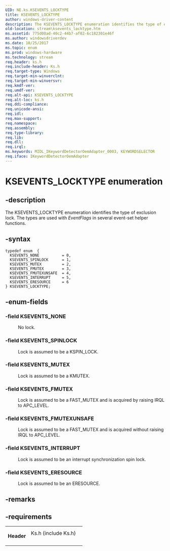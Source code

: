 ```yaml
---
UID: NE.ks.KSEVENTS_LOCKTYPE
title: KSEVENTS_LOCKTYPE
author: windows-driver-content
description: The KSEVENTS_LOCKTYPE enumeration identifies the type of exclusion lock. The types are used with EventFlags in several event-set helper functions.
old-location: stream\ksevents_locktype.htm
ms.assetid: 775d08ad-40c2-44b7-af02-6c182301e46f
ms.author: windowsdriverdev
ms.date: 10/25/2017
ms.topic: enum
ms.prod: windows-hardware
ms.technology: stream
req.header: ks.h
req.include-header: Ks.h
req.target-type: Windows
req.target-min-winverclnt: 
req.target-min-winversvr: 
req.kmdf-ver: 
req.umdf-ver: 
req.alt-api: KSEVENTS_LOCKTYPE
req.alt-loc: ks.h
req.ddi-compliance: 
req.unicode-ansi: 
req.idl: 
req.max-support: 
req.namespace: 
req.assembly: 
req.type-library: 
req.lib: 
req.dll: 
req.irql: 
ms.keywords: MIDL_IKeywordDetectorOemAdapter_0003, KEYWORDSELECTOR
req.iface: IKeywordDetectorOemAdapter
---
```


# KSEVENTS_LOCKTYPE enumeration



## -description
<p>The KSEVENTS_LOCKTYPE enumeration identifies the type of exclusion lock. The types are used with <i>EventFlags</i> in several event-set helper functions.</p>


## -syntax

````
typedef enum  { 
  KSEVENTS_NONE          = 0,
  KSEVENTS_SPINLOCK      = 1,
  KSEVENTS_MUTEX         = 2,
  KSEVENTS_FMUTEX        = 3,
  KSEVENTS_FMUTEXUNSAFE  = 4,
  KSEVENTS_INTERRUPT     = 5,
  KSEVENTS_ERESOURCE     = 6
} KSEVENTS_LOCKTYPE;
````


## -enum-fields
<dl>

### -field <a id="KSEVENTS_NONE"></a><a id="ksevents_none"></a><b>KSEVENTS_NONE</b>

<dd>
<p>No lock.</p>
</dd>

### -field <a id="KSEVENTS_SPINLOCK"></a><a id="ksevents_spinlock"></a><b>KSEVENTS_SPINLOCK</b>

<dd>
<p>Lock is assumed to be a KSPIN_LOCK.</p>
</dd>

### -field <a id="KSEVENTS_MUTEX"></a><a id="ksevents_mutex"></a><b>KSEVENTS_MUTEX</b>

<dd>
<p>Lock is assumed to be a KMUTEX.</p>
</dd>

### -field <a id="KSEVENTS_FMUTEX"></a><a id="ksevents_fmutex"></a><b>KSEVENTS_FMUTEX</b>

<dd>
<p>Lock is assumed to be a FAST_MUTEX and is acquired by raising IRQL to APC_LEVEL.</p>
</dd>

### -field <a id="KSEVENTS_FMUTEXUNSAFE"></a><a id="ksevents_fmutexunsafe"></a><b>KSEVENTS_FMUTEXUNSAFE</b>

<dd>
<p>Lock is assumed to be a FAST_MUTEX and is acquired without raising IRQL to APC_LEVEL.</p>
</dd>

### -field <a id="KSEVENTS_INTERRUPT"></a><a id="ksevents_interrupt"></a><b>KSEVENTS_INTERRUPT</b>

<dd>
<p>Lock is assumed to be an interrupt synchronization spin lock.</p>
</dd>

### -field <a id="KSEVENTS_ERESOURCE"></a><a id="ksevents_eresource"></a><b>KSEVENTS_ERESOURCE</b>

<dd>
<p>Lock is assumed to be an ERESOURCE.</p>
</dd>
</dl>

## -remarks


## -requirements
<table>
<tr>
<th width="30%">
<p>Header</p>
</th>
<td width="70%">
<dl>
<dt>Ks.h (include Ks.h)</dt>
</dl>
</td>
</tr>
</table>